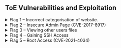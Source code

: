 ## ToE Vulnerabilities and Exploitation

<details>
<summary> Flag 1 – Incorrect categorisation of website. </summary>
<p><p/>
To begin, using the output of the initial nmap scan as a base, it is known the ToE has an open port 80. Port 80 is used by HTTP and is the default network port used to send and receive unencrypted web pages. This alludes to the fact this ToE has a webserver running off this IP address.<br/>


HTTP does not use any form of encryption or certificates to secure it unlike port 443, ‘HTTPS’, so remains historically one of the most probed ports on the Internet and will form the basis of this ethical hack.


Within the website, accessed by putting the IP of the ToE into the URL bar, are messages posted by each user, all with categories set. It would appear if the category is not set it defaults to ‘uncategorised’ which if accessed can allow you to see messages you are potentially not authorised to see as seen below:

<p align="center">
  <img src="https://user-images.githubusercontent.com/66912443/185343935-6524d0de-03e4-4fc7-aa79-54b8840f9e14.png">
</p>

</details>

<details>
<summary> Flag 2 – Insecure Admin Page (CVE-2017-8917) </summary>
<p><p/>
Navigating to the directory ‘/administrator/’ found from a guess of common admin login directories, it is clear the site is running their content management system (CMS) using the web application ‘joomla!’.

<p align="center">
  <img src="https://user-images.githubusercontent.com/66912443/185345885-c1d4419b-2263-46d1-a73b-c3d02f66ac07.png">
</p>
  
 All joomla web pages after version 1.6.0 store their version number in an xml file accessible through the URL seen below:
  
  ```http://www.[thejoomlawebsite].com/administrator/manifests/files/joomla.xml```
  
  This is a major step in determining whether the page has any exploitable vulnerabilities as running out-of-date versions without the latest patches leaves the website open to attack.
  
  <p align="center">
  <img src="https://user-images.githubusercontent.com/66912443/185346752-72464ffc-ab94-4e31-b9c2-c2df1c334a40.png">
</p>

  On this same page, viewing the page source exposes the version number of joombla as “3.7.0”.
  
  Now that the version number is revealed it narrows down the vulnerabilities that are possible to exploit for this specific version of ‘joombla’. For this example, exploit CVE-2017-8917 was used, an SQL injection attack that allows attackers to execute arbitrary SQL commands via unspecified vectors.
  
Using the base of a command found on the exploit database website:

  ``` sqlmap -u "http://localhost/index.php?option=com_fields&view=fields&layout=modal&list[fullordering]=updatexml" --risk=3 --level=5 --random-agent --dbs -p list[fullordering] ```

  ‘sqlmap’ was loaded with the relevant ip for the ToE. When run, this spat out the database names of the DBMS that was being run revealing two databases 
  
From the two databases revealed from the previous command, ‘joombla’ was chosen to be targeted as it sounds like it would hold information of greater value than the alternative. Using this database as a target, the below command is used to dump all the information about the tables within the database as it can within the CLI. This includes a table known as “__users”, which as will be seen will be essential for grabbing user data.
  
  ![image](https://user-images.githubusercontent.com/66912443/185354231-da7dbec7-a5ee-494c-82e4-8811c6689c6a.png)
![image](https://user-images.githubusercontent.com/66912443/185354297-52d25268-f01e-4643-b508-32e2afc44c35.png)

 Running the program again, but specifically looking for that aforementioned table provides a more detailed view of what is going on inside. This leaves an output with 3 users, with now exposed emails. As the emails are not encrypted all that needs to be cracked is the passwords.
  
  The hashed passwords are put into a text document to be cracked by john. Using the beginning ID ‘$2y$’ it can be determined the passwords are encrypted using blowfish.
  
  <p align="center">
  <img src="https://user-images.githubusercontent.com/66912443/185355434-d25eb2a1-490a-47da-82ca-5ec0b1dfd68e.png">
</p>
  
  Now we have the hashes, a wordlist needs to be built to try crack them within reasonable time. To do this, the program ‘CeWl’ is used. The below command is used to set to crawl the website (via IP address) at a depth of 5 with a minimum character count of 3 and put each word found into a file called “passlist”.
  
  <p align="center">
  <img src="https://user-images.githubusercontent.com/66912443/185354999-ddf956fe-032d-4ecd-ac76-7bb005e22062.png">
</p>

  Now that a wordlist has been created, the program ‘john the ripper’ can be used to crack the hashes. Running the below command results in one hash getting successfully cracked and found to be the word “isaribi”. This belongs to the admin account ‘orga’, a super user .
  
   <p align="center">
  <img src="https://user-images.githubusercontent.com/66912443/185355739-f4954333-5cf6-40d4-a57a-39064d4417b2.png">
</p>

  To try and locate another password, john was run for a while without a password list, this cracked another hash revealing it to be the word “cookie”. This belongs to the admin account ‘Biscuit’.
  
  <p align="center">
  <img src="https://user-images.githubusercontent.com/66912443/185355946-c6a5beae-49b4-4571-b744-4080a334dc7e.png">
</p>
  
</details>

<details>
<summary> Flag 3 – Viewing other users files </summary>
  <p><p/>
  By leaving the home directory of ‘orga’ using “cd ..”, it is possible to see all other users that reside on this system. As seen below, under the acount ‘orga’ the user can change directory into another users home directory therefore allowing the viewing of all of their personal files. 
  
  <p align="center">
  <img src="https://user-images.githubusercontent.com/66912443/185356358-d4e77e28-d18e-42b8-b106-22a95c7539d8.png">
</p>

</details>

<details>
<summary> Flag 4 – Gaining SSH Access </summary>
<p><p/>
Using the username and password of the ‘super user’ account found in flag 2, it was possible to gain access to the ToE using remote ssh connection as the login for the CMS was the same as it was for ssh.

  
Username: orga@192.168.56.101  
Password: isaribi
  
  <p align="center">
  <img src="https://user-images.githubusercontent.com/66912443/185356872-4aea575b-5edd-43b9-8ef0-3af6ea979e50.png">
</p>
  
<p><p/>
Listing all directories gives the file “.Flag4”. Reading the contents gives the following:
  
  <p align="center">
  <img src="https://user-images.githubusercontent.com/66912443/185357491-4eeec548-70fa-46be-ab71-a15c4e40c0a5.png">
</p>

</details>

<details>
<summary>	Flag 5 – Root Access (CVE-2021-4034) </summary>
<p><p/>
The vulnerability chosen was ‘CVE-2021-4034’. This is a vulnerability of the ‘pkexec’ toolkit. This toolkit is dangerous enough as its purpose is to “allow unprivileged users to run commands as privileged users according to predefined policies”. This exploit makes use of this to cause an unauthorised local privilege escalation on the target machine.

Looking up the name in the ToE terminal confirms this toolkit is present.

<p align="center">
  <img src="https://user-images.githubusercontent.com/66912443/185359889-4333051e-6498-480f-8c5d-594106d1b9a8.png">
</p>

The exploit works by running the below script, created by Andris Raugulis on github. This script works as the version of pkexec on the ToE doesn't handle the calling parameters count correctly and ends trying to execute environment variables as commands. 

</details>

